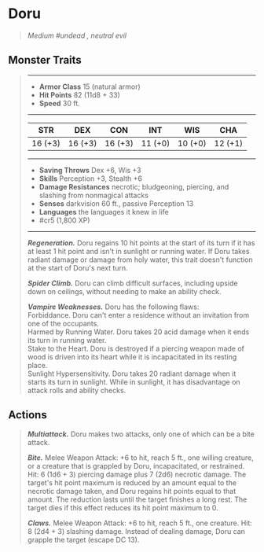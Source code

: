 # Doru
>*Medium #undead , neutral evil*
## Monster Traits
>___
>- **Armor Class** 15 (natural armor)
>- **Hit Points** 82 (11d8 + 33)
>- **Speed** 30 ft.
>___
>|STR|DEX|CON|INT|WIS|CHA|
>|:---:|:---:|:---:|:---:|:---:|:---:|
>|16 (+3)|16 (+3)|16 (+3)|11 (+0)|10 (+0)|12 (+1)|
>___
>- **Saving Throws** Dex +6, Wis +3
>- **Skills** Perception +3, Stealth +6
>- **Damage Resistances** necrotic; bludgeoning, piercing, and slashing from nonmagical attacks
>- **Senses** darkvision 60 ft., passive Perception 13
>- **Languages** the languages it knew in life
>- #cr5 (1,800 XP)
>___
>***Regeneration.*** Doru regains 10 hit points at the start of its turn if it has at least 1 hit point and isn't in sunlight or running water. If Doru takes radiant damage or damage from holy water, this trait doesn't function at the start of Doru's next turn.  
>
>***Spider Climb.*** Doru can climb difficult surfaces, including upside down on ceilings, without needing to make an ability check.  
>
>***Vampire Weaknesses.*** Doru has the following flaws:  
>Forbiddance. Doru can't enter a residence without an invitation from one of the occupants.  
>Harmed by Running Water. Doru takes 20 acid damage when it ends its turn in running water.  
>Stake to the Heart. Doru is destroyed if a piercing weapon made of wood is driven into its heart while it is incapacitated in its resting place.  
>Sunlight Hypersensitivity. Doru takes 20 radiant damage when it starts its turn in sunlight. While in sunlight, it has disadvantage on attack rolls and ability checks.  
>
## Actions
>***Multiattack.*** Doru makes two attacks, only one of which can be a bite attack.  
>
>***Bite.*** Melee Weapon Attack: +6 to hit, reach 5 ft., one willing creature, or a creature that is grappled by Doru, incapacitated, or restrained. Hit: 6 (1d6 + 3) piercing damage plus 7 (2d6) necrotic damage. The target's hit point maximum is reduced by an amount equal to the necrotic damage taken, and Doru regains hit points equal to that amount. The reduction lasts until the target finishes a long rest. The target dies if this effect reduces its hit point maximum to 0.  
>
>***Claws.*** Melee Weapon Attack: +6 to hit, reach 5 ft., one creature. Hit: 8 (2d4 + 3) slashing damage. Instead of dealing damage, Doru can grapple the target (escape DC 13).